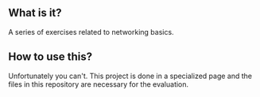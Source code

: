 ## What is it?
A series of exercises related to networking basics.

## How to use this?
Unfortunately you can't. This project is done in a specialized page and the files in this repository are necessary for the evaluation. 
